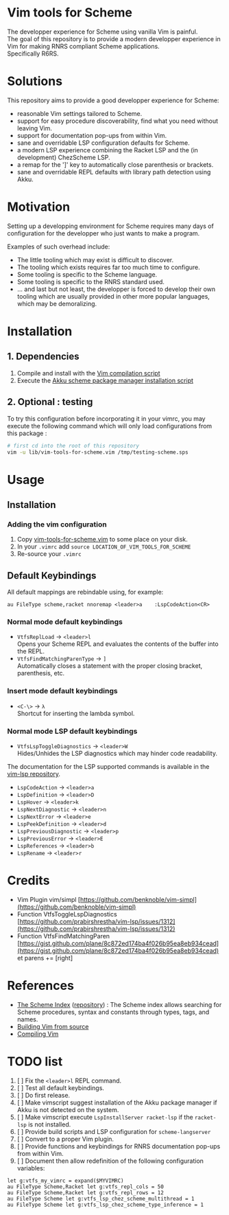 # Vim tools for Scheme

The developper experience for Scheme using vanilla Vim is painful.  
The goal of this repository is to provide a modern developper experience in Vim for making RNRS compliant Scheme applications.  
Specifically R6RS.  

# Solutions 

This repository aims to provide a good developper experience for Scheme:
- reasonable Vim settings tailored to Scheme.
- support for easy procedure discoverability, find what you need without leaving Vim.
- support for documentation pop-ups from within Vim.
- sane and overridable LSP configuration defaults for Scheme.
- a modern LSP experience combining the Racket LSP and the (in development) ChezScheme LSP.
- a remap for the ']' key to automatically close parenthesis or brackets.
- sane and overridable REPL defaults with library path detection using Akku.

# Motivation

Setting up a developping environment for Scheme requires many days of configuration for the developper who just wants to make a program.  

Examples of such overhead include:  
- The little tooling which may exist is difficult to discover.
- The tooling which exists requires far too much time to configure.
- Some tooling is specific to the Scheme language.
- Some tooling is specific to the RNRS standard used.
- ... and last but not least, the developper is forced to develop their own tooling which are usually provided in other more popular languages, which may be demoralizing.

# Installation

## 1. Dependencies 

1. Compile and install with the [Vim compilation script](scripts/vim-compile.sh)
1. Execute the [Akku scheme package manager installation script](scripts/install-akku.sh)

## 2. Optional : testing

To try this configuration before incorporating it in your vimrc, you may execute the following command which will only load configurations from this package :  

```bash
# first cd into the root of this repository
vim -u lib/vim-tools-for-scheme.vim /tmp/testing-scheme.sps
```

# Usage

## Installation

### Adding the vim configuration

1. Copy [vim-tools-for-scheme.vim](lib/vim-tools-for-scheme.vim) to some place on your disk.
1. In your `.vimrc` add `source LOCATION_OF_VIM_TOOLS_FOR_SCHEME`
1. Re-source your `.vimrc`

## Default Keybindings

All default mappings are rebindable using, for example:  
```vim
au FileType scheme,racket nnoremap <leader>a	:LspCodeAction<CR>        
```

### Normal mode default keybindings

- `VtfsReplLoad`                -> `<leader>l`  
   Opens your Scheme REPL and evaluates the contents of the buffer into the REPL.
- `VtfsFindMatchingParenType`   -> `]`  
   Automatically closes a statement with the proper closing bracket, parenthesis, etc.  

### Insert mode default keybindings

- `<C-\>`                       -> `λ`  
  Shortcut for inserting the lambda symbol.


### Normal mode LSP default keybindings

- `VtfsLspToggleDiagnostics`    -> `<leader>W`  
  Hides/Unhides the LSP diagnostics which may hinder code readability.

The documentation for the LSP supported commands is available in the [vim-lsp repository](https://github.com/prabirshrestha/vim-lsp?tab=readme-ov-file#supported-commands).  

- `LspCodeAction`                 -> `<leader>a`
- `LspDefinition`                 -> `<leader>D`
- `LspHover`                      -> `<leader>k`
- `LspNextDiagnostic`             -> `<leader>n`
- `LspNextError`                  -> `<leader>e`
- `LspPeekDefinition`             -> `<leader>d`
- `LspPreviousDiagnostic`         -> `<leader>p`
- `LspPreviousError`              -> `<leader>E`
- `LspReferences`                 -> `<leader>b`
- `LspRename`                     -> `<leader>r`

# Credits

- Vim Plugin        vim/simpl                   [https://github.com/benknoble/vim-simpl](https://github.com/benknoble/vim-simpl)
- Function          VtfsToggleLspDiagnostics        [https://github.com/prabirshrestha/vim-lsp/issues/1312](https://github.com/prabirshrestha/vim-lsp/issues/1312)
- Function          VtfsFindMatchingParen           [https://gist.github.com/plane/8c872ed174ba4f026b95ea8eb934cead](https://gist.github.com/plane/8c872ed174ba4f026b95ea8eb934cead)
                                                                                                                                                                                                                    et parens += [right]
# References

 - [The Scheme Index](https://index.scheme.org) ([repository](https://github.com/schemeorg-community/index.scheme.org])) : The Scheme index allows searching for Scheme procedures, syntax and constants through types, tags, and names.
- [Building Vim from source](https://github.com/ycm-core/YouCompleteMe/wiki/Building-Vim-from-source)
- [Compiling Vim](https://richrose.dev/posts/linux/vim/vim-compile/)

# TODO list

1. [ ] Fix the `<leader>l` REPL command.
1. [ ] Test all default keybindings.
1. [ ] Do first release.
1. [ ] Make vimscript suggest installation of the Akku package manager if Akku is not detected on the system.
1. [ ] Make vimscript execute `LspInstallServer racket-lsp` if the `racket-lsp` is not installed.
1. [ ] Provide build scripts and LSP configuration for `scheme-langserver`
1. [ ] Convert to a proper Vim plugin.
1. [ ] Provide functions and keybindings for RNRS documentation pop-ups from within Vim.
1. [ ] Document then allow redefinition of the following configuration variables:  
```vim
let g:vtfs_my_vimrc = expand($MYVIMRC)
au FileType Scheme,Racket let g:vtfs_repl_cols = 50
au FileType Scheme,Racket let g:vtfs_repl_rows = 12
au FileType Scheme let g:vtfs_lsp_chez_scheme_multithread = 1
au FileType Scheme let g:vtfs_lsp_chez_scheme_type_inference = 1
```
